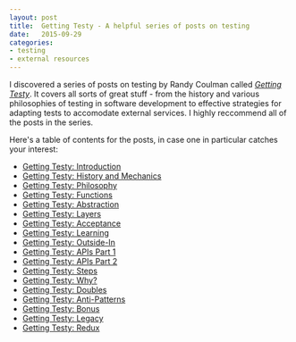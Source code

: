 ```yaml
---
layout: post
title:  Getting Testy - A helpful series of posts on testing
date:   2015-09-29
categories:
- testing
- external resources
---
```

I discovered a series of posts on testing by Randy Coulman called *[Getting Testy](http://randycoulman.com/blog/categories/getting-testy/)*. It covers all sorts of great stuff - from the history and various philosophies of testing in software development to effective strategies for adapting tests to accomodate external services. I highly reccommend all of the posts in the series.

Here's a table of contents for the posts, in case one in particular catches your interest:

- [Getting Testy: Introduction](http://randycoulman.com/blog/2015/04/14/getting-testy-introduction/)
- [Getting Testy: History and Mechanics](http://randycoulman.com/blog/2015/04/21/getting-testy-history-and-mechanics/)
- [Getting Testy: Philosophy](http://randycoulman.com/blog/2015/04/28/getting-testy-philosophy/)
- [Getting Testy: Functions](http://randycoulman.com/blog/2015/05/05/getting-testy-functions/)
- [Getting Testy: Abstraction](http://randycoulman.com/blog/2015/05/12/getting-testy-abstraction/)
- [Getting Testy: Layers](http://randycoulman.com/blog/2015/05/19/getting-testy-layers/)
- [Getting Testy: Acceptance](http://randycoulman.com/blog/2015/05/26/getting-testy-acceptance/)
- [Getting Testy: Learning](http://randycoulman.com/blog/2015/06/02/getting-testy-learning/)
- [Getting Testy: Outside-In](http://randycoulman.com/blog/2015/06/09/getting-testy-outside-in/)
- [Getting Testy: APIs Part 1](http://randycoulman.com/blog/2015/06/16/getting-testy-apis-part-1/)
- [Getting Testy: APIs Part 2](http://randycoulman.com/blog/2015/06/23/getting-testy-apis-part-2/)
- [Getting Testy: Steps](http://randycoulman.com/blog/2015/06/30/getting-testy-steps/)
- [Getting Testy: Why?](http://randycoulman.com/blog/2015/07/07/getting-testy-why/)
- [Getting Testy: Doubles](http://randycoulman.com/blog/2015/07/14/getting-testy-doubles/)
- [Getting Testy: Anti-Patterns](http://randycoulman.com/blog/2015/07/21/getting-testy-anti-patterns/)
- [Getting Testy: Bonus](http://randycoulman.com/blog/2015/07/24/getting-testy-bonus/)
- [Getting Testy: Legacy](http://randycoulman.com/blog/2015/07/28/getting-testy-legacy/)
- [Getting Testy: Redux](http://randycoulman.com/blog/2015/08/04/getting-testy-redux/)
